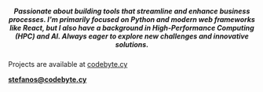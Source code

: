 <h5 align="center">Passionate about building tools that streamline and enhance business processes.
I'm primarily focused on Python and modern web frameworks like React, but I also have a background in High-Performance Computing (HPC) and AI. 
Always eager to explore new challenges and innovative solutions.</h5>

Projects are available at [codebyte.cy](codebyte.cy)

**stefanos@codebyte.cy**
